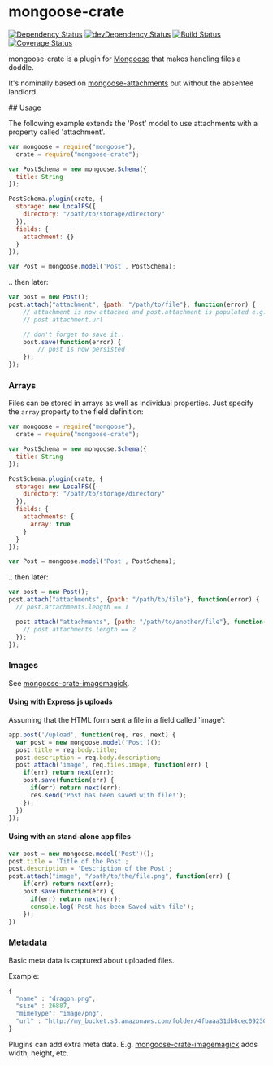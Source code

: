 # mongoose-crate

[![Dependency Status](https://david-dm.org/achingbrain/mongoose-crate.svg?theme=shields.io)](https://david-dm.org/achingbrain/mongoose-crate) [![devDependency Status](https://david-dm.org/achingbrain/mongoose-crate/dev-status.svg?theme=shields.io)](https://david-dm.org/achingbrainmongoose-crate#info=devDependencies) [![Build Status](https://img.shields.io/travis/achingbrain/mongoose-crate/master.svg)](https://travis-ci.org/achingbrain/mongoose-crate) [![Coverage Status](http://img.shields.io/coveralls/achingbrain/mongoose-crate/master.svg)](https://coveralls.io/r/achingbrain/mongoose-crate)

mongoose-crate is a plugin for [Mongoose](http://mongoosejs.com/) that makes handling files a doddle.

It's nominally based on [mongoose-attachments](https://github.com/heapsource/mongoose-attachments) but without the absentee landlord.

## Usage

The following example extends the 'Post' model to use attachments with a property called 'attachment'.

```javascript
var mongoose = require("mongoose"),
  crate = require("mongoose-crate");

var PostSchema = new mongoose.Schema({
  title: String
});

PostSchema.plugin(crate, {
  storage: new LocalFS({
    directory: "/path/to/storage/directory"
  }),
  fields: {
    attachment: {}
  }
});

var Post = mongoose.model('Post', PostSchema);
```

.. then later:

```javascript
var post = new Post();
post.attach("attachment", {path: "/path/to/file"}, function(error) {
	// attachment is now attached and post.attachment is populated e.g.:
	// post.attachment.url

	// don't forget to save it..
	post.save(function(error) {
		// post is now persisted
	});
});
```

### Arrays

Files can be stored in arrays as well as individual properties. Just specify the `array` property to the field definition:

```javascript
var mongoose = require("mongoose"),
  crate = require("mongoose-crate");

var PostSchema = new mongoose.Schema({
  title: String
});

PostSchema.plugin(crate, {
  storage: new LocalFS({
    directory: "/path/to/storage/directory"
  }),
  fields: {
    attachments: {
      array: true
    }
  }
});

var Post = mongoose.model('Post', PostSchema);
```

.. then later:

```javascript
var post = new Post();
post.attach("attachments", {path: "/path/to/file"}, function(error) {
  // post.attachments.length == 1

  post.attach("attachments", {path: "/path/to/another/file"}, function(error) {
    // post.attachments.length == 2
  });
});
```
### Images

See [mongoose-crate-imagemagick](https://github.com/achingbrain/mongoose-crate-imagemagick).

#### Using with Express.js uploads

Assuming that the HTML form sent a file in a field called 'image':

```javascript
app.post('/upload', function(req, res, next) {
  var post = new mongoose.model('Post')();
  post.title = req.body.title;
  post.description = req.body.description;
  post.attach('image', req.files.image, function(err) {
    if(err) return next(err);
    post.save(function(err) {
      if(err) return next(err);
      res.send('Post has been saved with file!');
    });
  })
});
```

#### Using with an stand-alone app files

```javascript
var post = new mongoose.model('Post')();
post.title = 'Title of the Post';
post.description = 'Description of the Post';
post.attach("image", "/path/to/the/file.png", function(err) {
    if(err) return next(err);
    post.save(function(err) {
      if(err) return next(err);
      console.log('Post has been Saved with file');
    });
})
```

### Metadata

Basic meta data is captured about uploaded files.

Example:

```javascript
{
  "name" : "dragon.png",
  "size" : 26887,
  "mimeType": "image/png",
  "url" : "http://my_bucket.s3.amazonaws.com/folder/4fbaaa31db8cec0923000019-medium.png"
}
```

Plugins can add extra meta data.  E.g. [mongoose-crate-imagemagick](https://github.com/achingbrain/mongoose-crate-imagemagick) adds width, height, etc.

